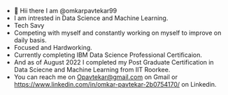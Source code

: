 - 👋 Hii there I am @omkarpavtekar99
- I am intrested in Data Science and Machine Learning. 
- Tech Savy
- Competing with myself and constantly working on myself to improve on daily basis.
- Focused and Hardworking.
- Currently completing IBM Data Science Professional Certificaion. 
- And as of August 2022 I completed my Post Graduate Certification in Data Sciecne and Machine Learning from IIT Roorkee. 
- You can reach me on Opavtekar@gmail.com on Gmail or https://www.linkedin.com/in/omkar-pavtekar-2b0754170/ on Linkedin.
